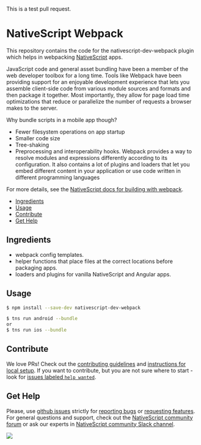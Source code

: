 This is a test pull request.

# NativeScript Webpack

This repository contains the code for the nativescript-dev-webpack plugin which helps in webpacking [NativeScript](https://www.nativescript.org/) apps.

JavaScript code and general asset bundling have been a member of the web developer toolbox for a long time. Tools like Webpack have been providing support for an enjoyable development experience that lets you assemble client-side code from various module sources and formats and then package it together. Most importantly, they allow for page load time optimizations that reduce or parallelize the number of requests a browser makes to the server.

Why bundle scripts in a mobile app though? 

- Fewer filesystem operations on app startup
- Smaller code size
- Tree-shaking
- Preprocessing and interoperability hooks. Webpack provides a way to resolve modules and expressions differently according to its configuration. It also contains a lot of plugins and loaders that let you embed different content in your application or use code written in different programming languages

For more details, see the [NativeScript docs for building with webpack](http://docs.nativescript.org/angular/best-practices/bundling-with-webpack.html).

<!-- TOC depthFrom:2 -->

- [Ingredients](#ingredients)
- [Usage](#usage)
- [Contribute](#contribute)
- [Get Help](#get-help)

<!-- /TOC -->

## Ingredients

* webpack config templates.
* helper functions that place files at the correct locations before packaging apps.
* loaders and plugins for vanilla NativeScript and Angular apps.

## Usage

```sh
$ npm install --save-dev nativescript-dev-webpack

$ tns run android --bundle
or
$ tns run ios --bundle
```

## Contribute
We love PRs! Check out the [contributing guidelines](CONTRIBUTING.md) and [instructions for local setup](https://github.com/NativeScript/nativescript-dev-webpack/blob/master/CONTRIBUTING.md#setup). If you want to contribute, but you are not sure where to start - look for [issues labeled `help wanted`](https://github.com/NativeScript/nativescript-dev-webpack/issues?q=is%3Aopen+is%3Aissue+label%3A%22help+wanted%22).

## Get Help 
Please, use [github issues](https://github.com/NativeScript/nativescript-dev-webpack/issues) strictly for [reporting bugs](CONTRIBUTING.md#reporting-bugs) or [requesting features](CONTRIBUTING.md#requesting-features). For general questions and support, check out the [NativeScript community forum](https://discourse.nativescript.org/) or ask our experts in [NativeScript community Slack channel](http://developer.telerik.com/wp-login.php?action=slack-invitation).
  
![](https://ga-beacon.appspot.com/UA-111455-24/nativescript/nativescript-dev-webpack?pixel) 


